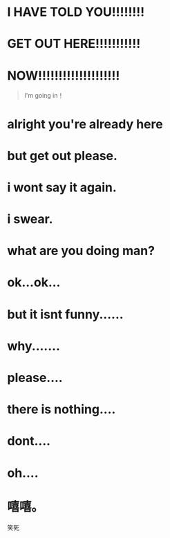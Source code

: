 # I HAVE TOLD YOU!!!!!!!!
# GET OUT HERE!!!!!!!!!!!
# NOW!!!!!!!!!!!!!!!!!!!!

>I'm going in！















































































































# alright you're already here
# but get out please.
# i wont say it again.
# i swear.
























































































# what are you doing man?

















































































# ok...ok...



































































# but it isnt funny......

































# why.......















































# please....










































# there is nothing....



















































# dont....








































# oh....

























































































# 嘻嘻。

笑死